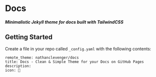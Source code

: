 # Docs

##### Minimalistic Jekyll theme for docs built with TailwindCSS

## Getting Started

Create a file in your repo called `_config.yaml` with the following contents:



```
remote_theme: nathanclevenger/docs
title: Docs - Clean & Simple Theme for your Docs on GitHub Pages
description: 
icon: 🚀
```

